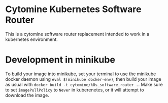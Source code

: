 Cytomine Kubernetes Software Router
===================================

This is a cytomine software router replacement intended to work in a kubernetes
environment.


# Development in minikube

To build your image into minikube, set your terminal to use the minikube docker
daemon using `eval $(minikube docker-env)`, then build your image as usual with
`docker build -t cytomine/k8s_software_router .`. Make sure to set
`imagePullPolicy` to `Never` in kuberenetes, or it will attempt to download the
image.
